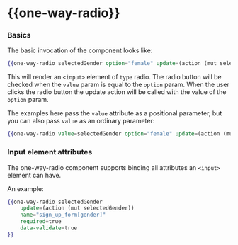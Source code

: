 # {{one-way-radio}}

### Basics

The basic invocation of the component looks like:

```hbs
{{one-way-radio selectedGender option="female" update=(action (mut selectedGender))}}
```

This will render an `<input>` element of `type` radio. The radio button will be
checked when the `value` param is equal to the `option` param. When the user
clicks the radio button the update action will be called with the value of the
`option` param.

The examples here pass the `value` attribute as a positional parameter, but you
can also pass `value` as an ordinary parameter:

```hbs
{{one-way-radio value=selectedGender option="female" update=(action (mut selectedGender))}}
```

### Input element attributes

The one-way-radio component supports binding all attributes an `<input>`
element can have.

An example:

```hbs
{{one-way-radio selectedGender
    update=(action (mut selectedGender))
    name="sign_up_form[gender]"
    required=true
    data-validate=true
}}
```

